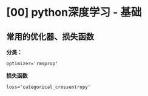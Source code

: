 # [00] python深度学习 - 基础

## 常用的优化器、损失函数

**分类：**

```
optimizer='rmsprop'
```

**损失函数**

```
loss='categorical_crossentropy'
```
